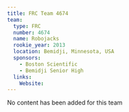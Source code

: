 ```yaml
---
title: FRC Team 4674
team:
  type: FRC
  number: 4674
  name: Robojacks
  rookie_year: 2013
  location: Bemidji, Minnesota, USA
  sponsors:
    - Boston Scientific
    - Bemidji Senior High
  links:
    Website: 
---
```

No content has been added for this team